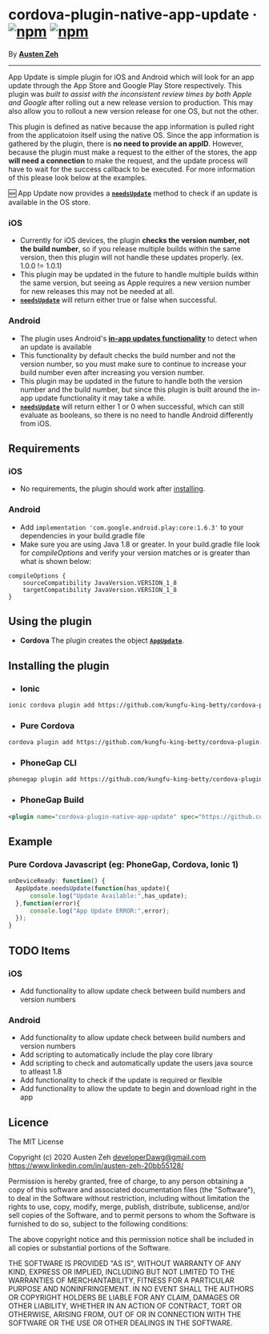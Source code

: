 cordova-plugin-native-app-update &middot; [![npm](https://img.shields.io/npm/dm/cordova-plugin-native-app-update.svg)]() [![npm](https://img.shields.io/npm/v/cordova-plugin-native-app-update.svg)]()
==============================================================================

By [**Austen Zeh**](https://www.linkedin.com/in/austen-zeh-20bb55128/)

------------------------------------------------------------------------------

App Update is simple plugin for iOS and Android which will look for an app update through the App Store and Google Play Store respectively. This plugin was *built to assist with the inconsistent review times by both Apple and Google* after rolling out a new release version to production. This may also allow you to rollout a new version release for one OS, but not the other.

This plugin is defined as native because the app information is pulled right from the applicatoion itself using the native OS. Since the app information is gathered by the plugin, there is **no need to provide an appID**. However, because the plugin must make a request to the either of the stores, the app **will need a connection** to make the request, and the update process will have to wait for the success callback to be executed. For more information of this please look below at the examples.

:new: App Update now provides a [__`needsUpdate`__](#example) method to check if an update is available in the OS store.

### iOS
- Currently for iOS devices, the plugin **checks the version number, not the build number**, so if you release multiple builds within the same version, then this plugin will not handle these updates properly. (ex. 1.0.0 != 1.0.1)
- This plugin may be updated in the future to handle multiple builds within the same version, but seeing as Apple requires a new version number for new releases this may not be needed at all.
- [__`needsUpdate`__](#example) will return either true or false when successful.

### Android
- The plugin uses Android's [**in-app updates functionality**](https://developer.android.com/guide/playcore/in-app-updates) to detect when an update is available
- This functionality by default checks the build number and not the version number, so you must make sure to continue to increase your build number even after increasing you version number.
- This plugin may be updated in the future to handle both the version number and the build number, but since this plugin is built around the in-app update functionality it may take a while.
- [__`needsUpdate`__](#example) will return either 1 or 0 when successful, which can still evaluate as booleans, so there is no need to handle Android differently from iOS.


## Requirements ##

### iOS

- No requirements, the plugin should work after [installing](#installing-the-plugin).

### Android

- Add ```implementation 'com.google.android.play:core:1.6.3'``` to your dependencies in your build.gradle file
- Make sure you are using Java 1.8 or greater. In your build.gradle file look for *compileOptions* and verify your version matches or is greater than what is shown below:
```
compileOptions {
    sourceCompatibility JavaVersion.VERSION_1_8
    targetCompatibility JavaVersion.VERSION_1_8
}
```

## Using the plugin ##

- **Cordova**
The plugin creates the object [**`AppUpdate`**](#example).


## Installing the plugin ##

- ### Ionic

```bash
ionic cordova plugin add https://github.com/kungfu-king-betty/cordova-plugin-native-app-update.git
```

- ### Pure Cordova

```bash
cordova plugin add https://github.com/kungfu-king-betty/cordova-plugin-native-app-update.git
```

- ### PhoneGap CLI

```bash
phonegap plugin add https://github.com/kungfu-king-betty/cordova-plugin-native-app-update.git
```

- ### PhoneGap Build

```xml
<plugin name="cordova-plugin-native-app-update" spec="https://github.com/kungfu-king-betty/cordova-plugin-native-app-update.git" />
```


## Example ##

### Pure Cordova Javascript (eg: PhoneGap, Cordova, Ionic 1)
```javascript
onDeviceReady: function() {
  AppUpdate.needsUpdate(function(has_update){
      console.log("Update Available:",has_update);
  },function(error){
      console.log("App Update ERROR:",error);
  });
}
```


## TODO Items

### iOS

- Add functionality to allow update check between build numbers and version numbers

### Android

- Add functionality to allow update check between build numbers and version numbers
- Add scripting to automatically include the play core library
- Add scripting to check and automatically update the users java source to atleast 1.8
- Add functionality to check if the update is required or flexible
- Add functionality to allow the update to begin and download right in the app


## Licence ##

The MIT License

Copyright (c) 2020 Austen Zeh <developerDawg@gmail.com>
https://www.linkedin.com/in/austen-zeh-20bb55128/

Permission is hereby granted, free of charge, to any person obtaining a copy
of this software and associated documentation files (the "Software"), to deal
in the Software without restriction, including without limitation the rights
to use, copy, modify, merge, publish, distribute, sublicense, and/or sell
copies of the Software, and to permit persons to whom the Software is
furnished to do so, subject to the following conditions:

The above copyright notice and this permission notice shall be included in
all copies or substantial portions of the Software.

THE SOFTWARE IS PROVIDED "AS IS", WITHOUT WARRANTY OF ANY KIND, EXPRESS OR
IMPLIED, INCLUDING BUT NOT LIMITED TO THE WARRANTIES OF MERCHANTABILITY,
FITNESS FOR A PARTICULAR PURPOSE AND NONINFRINGEMENT. IN NO EVENT SHALL THE
AUTHORS OR COPYRIGHT HOLDERS BE LIABLE FOR ANY CLAIM, DAMAGES OR OTHER
LIABILITY, WHETHER IN AN ACTION OF CONTRACT, TORT OR OTHERWISE, ARISING FROM,
OUT OF OR IN CONNECTION WITH THE SOFTWARE OR THE USE OR OTHER DEALINGS IN
THE SOFTWARE.
